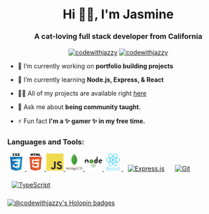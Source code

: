 <h1 align="center">Hi 👋🏾, I'm Jasmine</h1>
<h3 align="center">A cat-loving full stack developer from California</h3>
<p align="center">
  <a href="https://linkedin.com/in/codewithjazzy" target="blank"><img align="center" src="https://img.shields.io/badge/LinkedIn-0077B5?style=for-the-badge&logo=linkedin&logoColor=white" alt="codewithjazzy"/></a>
  <a href="https://twitter.com/codewithjazzy"  target="blank"><img align="center" src="https://img.shields.io/badge/Twitter-1DA1F2?style=for-the-badge&logo=twitter&logoColor=white" alt="codewithjazzy"/></a>
</p>

- 🔭 I’m currently working on **portfolio building projects**

- 🌱 I’m currently learning **Node.js, Express, & React**

- 👨‍💻 All of my projects are available right [here](https://jasminetaylor.dev/)

- 💬 Ask me about **being community taught.**

- ⚡ Fun fact **I'm a ✨ gamer ✨ in my free time.**

<h3 align="left">Languages and Tools:</h3>
<p align="left"> <a href="https://www.w3schools.com/css/" target="_blank" rel="noreferrer"> <img src="https://raw.githubusercontent.com/devicons/devicon/master/icons/css3/css3-original-wordmark.svg" alt="css3" width="40" height="40"/> </a> <a href="https://www.w3.org/html/" target="_blank" rel="noreferrer"> <img src="https://raw.githubusercontent.com/devicons/devicon/master/icons/html5/html5-original-wordmark.svg" alt="html5" width="40" height="40"/> </a> <a href="https://developer.mozilla.org/en-US/docs/Web/JavaScript" target="_blank" rel="noreferrer"> <img src="https://raw.githubusercontent.com/devicons/devicon/master/icons/javascript/javascript-original.svg" alt="javascript" width="40" height="40"/> </a> <a href="https://www.mongodb.com/" target="_blank" rel="noreferrer"> <img src="https://raw.githubusercontent.com/devicons/devicon/master/icons/mongodb/mongodb-original-wordmark.svg" alt="mongodb" width="40" height="40"/> </a> <a href="https://nodejs.org" target="_blank" rel="noreferrer"> <img src="https://raw.githubusercontent.com/devicons/devicon/master/icons/nodejs/nodejs-original-wordmark.svg" alt="nodejs" width="40" height="40"/> </a> <a href="https://reactjs.org/" target="_blank" rel="noreferrer"> <img src="https://raw.githubusercontent.com/devicons/devicon/master/icons/react/react-original-wordmark.svg" alt="react" width="40" height="40"/> </a> <a href="https://expressjs.com/" target="_blank"><img style="margin: 10px" src="https://profilinator.rishav.dev/skills-assets/express-original-wordmark.svg" alt="Express.js" height="50" /></a> <a href="https://github.com/" target="_blank"><img style="margin: 10px" src="https://profilinator.rishav.dev/skills-assets/git-scm-icon.svg" alt="Git" height="50" /></a> <a href="https://www.typescriptlang.org/" target="_blank"><img style="margin: 10px" src="https://profilinator.rishav.dev/skills-assets/typescript-original.svg" alt="TypeScript" height="50" /></a>  </p>

[![@codewithjazzy's Holopin badges](https://holopin.me/codewithjazzy)](https://holopin.io/@codewithjazzy)
